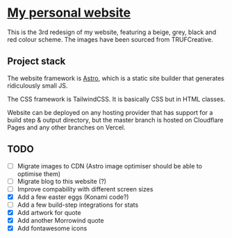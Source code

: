 # [My personal website](https://exerra.xyz)

This is the 3rd redesign of my website, featuring a beige, grey, black and red colour scheme. The images have been sourced from TRUFCreative.

## Project stack
The website framework is [Astro](https://astro.build), which is a static site builder that generates ridiculously small JS.

The CSS framework is TailwindCSS. It is basically CSS but in HTML classes.

Website can be deployed on any hosting provider that has support for a build step & output directory, but the master branch is hosted on Cloudflare Pages and any other branches on Vercel.

## TODO

- [ ] Migrate images to CDN (Astro image optimiser should be able to optimise them)
- [ ] Migrate blog to this website (?)
- [ ] Improve compability with different screen sizes
- [x] Add a few easter eggs (Konami code?)
- [ ] Add a few build-step integrations for stats
- [x] Add artwork for quote
- [x] Add another Morrowind quote
- [x] Add fontawesome icons